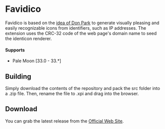 # Favidico

Favidico is based on the [idea of Don Park](http://www.docuverse.com/blog/donpark/2007/01/18/visual-security-9-block-ip-identification) to generate visually pleasing and easily recognizable icons from identifiers, such as IP addresses. The extension uses the CRC-32 code of the web page's domain name to seed the identicon renderer.

#### Supports
 * Pale Moon [33.0 - 33.*]

## Building
Simply download the contents of the repository and pack the src folder into a .zip file. Then, rename the file to .xpi and drag into the browser.

## Download
You can grab the latest release from the [Official Web Site](//realityripple.com/Software/XUL/Favidico/).